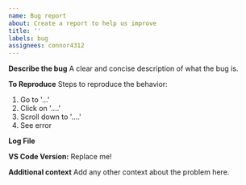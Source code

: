 ```yaml
---
name: Bug report
about: Create a report to help us improve
title: ''
labels: bug
assignees: connor4312
---
```


**Describe the bug**
A clear and concise description of what the bug is.

**To Reproduce**
Steps to reproduce the behavior:

1. Go to '...'
2. Click on '....'
3. Scroll down to '....'
4. See error

**Log File**

<!--
If you're able to, add `"trace": true` to your `launch.json` and reproduce the issue. The location of the log file on your disk will be written to the Debug Console. Share that with us.

⚠️ This log file will not contain source code, but will contain file paths. You can drop it into https://microsoft.github.io/vscode-pwa-analyzer/index.html to see what it contains. If you'd rather not share the log publicly, you can email it to connor@xbox.com

-->

**VS Code Version:** Replace me!

**Additional context**
Add any other context about the problem here.
